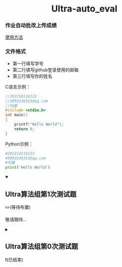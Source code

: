 <h1 align="center">Ultra-auto_eval</h1>
<h3>作业自动批改上传成绩</h3>
<a href="./use.md">使用方法</a>

### 文件格式
- 第一行填写学号  
- 第二行填写github登录使用的邮箱
- 第三行填写你的姓名

C语言示例：
```c
//202210116122
//3093236313@qq.com
//何嘉
#include <stdio.h>
int main()
{
    printf("Hello World");
    return 0;
}
```

Python示例：
```python
#202210116122
#3093236313@qq.com
#何嘉
print('Hello World')
```

<details open>
<summary><h2>Ultra算法组第1次测试题</h3>✏️(等待布置)</summary>
    
敬请期待...

</details>

<details>
<summary><h2>Ultra算法组第0次测试题</h3>❗(已结束)</summary>

编写C语言程序，输入一个数，输出这个数的阶乘   
截止日期`2024/11/09 23:00:00`   
示例：   
输入   
```
5
```   
输出   
```
120
```

</details>
